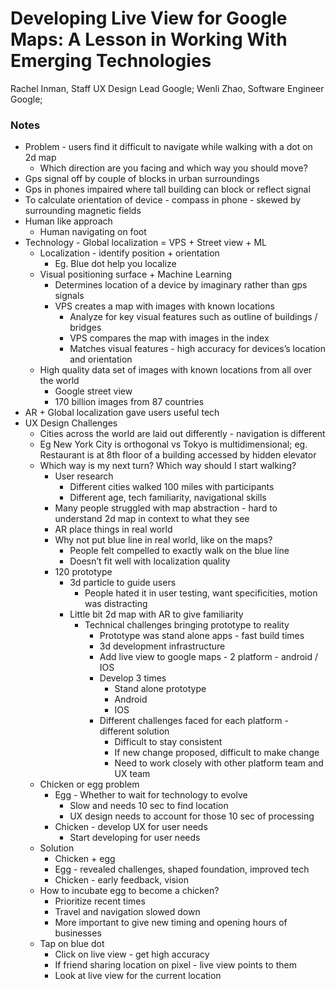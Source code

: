# Developing Live View for Google Maps: A Lesson in Working With Emerging Technologies
Rachel Inman, Staff UX Design Lead Google;
Wenli Zhao, Software Engineer Google;

### Notes
* Problem - users find it difficult to navigate while walking with a dot on 2d map
    * Which direction are you facing and which way you should move?
* Gps signal off by couple of blocks in urban surroundings
* Gps in phones impaired where tall building can block or reflect signal
* To calculate orientation of device - compass in phone - skewed by surrounding magnetic fields
* Human like approach 
    * Human navigating on foot
* Technology - Global localization = VPS + Street view + ML
    * Localization - identify position + orientation
        * Eg. Blue dot help you localize
    * Visual positioning surface + Machine Learning
        * Determines location of a device by imaginary rather than gps signals
        * VPS creates a map with images with known locations
            * Analyze for key visual features such as outline of buildings / bridges
            * VPS compares the map with images in the index
            * Matches visual features - high accuracy for devices’s location and orientation 
    * High quality data set of images with known locations from all over the world
        * Google street view
        * 170 billion images from 87 countries
* AR + Global localization gave users useful tech
* UX Design Challenges
    * Cities across the world are laid out differently - navigation is different
    * Eg New York City is orthogonal vs Tokyo is multidimensional; eg. Restaurant is at 8th floor of a building accessed by hidden elevator
    * Which way is my next turn? Which way should I start walking?
        * User research 
            * Different cities walked 100 miles with participants
            * Different age, tech familiarity, navigational skills
        * Many people struggled with map abstraction - hard to understand 2d map in context to what they see
        * AR place things in real world
        * Why not put blue line in real world, like on the maps?
            * People felt compelled to exactly walk on the blue line
            * Doesn’t fit well with localization quality
        * 120 prototype 
            * 3d particle to guide users
                * People hated it in user testing, want specificities, motion was distracting
            * Little bit 2d map with AR to give familiarity
                * Technical challenges bringing prototype to reality
                    * Prototype was stand alone apps - fast build times
                    * 3d development infrastructure 
                    * Add live view to google maps - 2 platform - android / IOS
                    * Develop 3 times
                        * Stand alone prototype
                        * Android 
                        * IOS
                    * Different challenges faced for each platform - different solution
                        * Difficult to stay consistent
                        * If new change proposed, difficult to make change
                        * Need to work closely with other platform team and UX team
    * Chicken or egg problem
        * Egg - Whether to wait for technology to evolve 
            * Slow and needs 10 sec to find location
            * UX design needs to account for those 10 sec of processing
        * Chicken - develop UX for user needs
            * Start developing for user needs
    * Solution 
        * Chicken + egg
        * Egg - revealed challenges, shaped foundation, improved tech
        * Chicken - early feedback, vision
    * How to incubate egg to become a chicken?
        * Prioritize recent times
        * Travel and navigation slowed down
        * More important to give new timing and opening hours of businesses 
    * Tap on blue dot
        * Click on live view - get high accuracy
        * If friend sharing location on pixel - live view points to them
        * Look at live view for the current location
